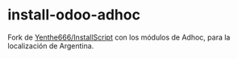 # install-odoo-adhoc
Fork de [Yenthe666/InstallScript](https://github.com/Yenthe666/InstallScript/) con los módulos de Adhoc, para la localización de Argentina.

